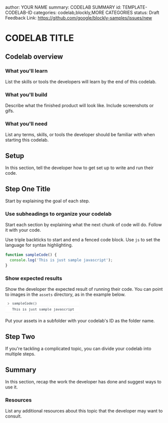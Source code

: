 author: YOUR NAME
summary: CODELAB SUMMARY
id: TEMPLATE-CODELAB-ID
categories: codelab,blockly,MORE CATEGORIES
status: Draft
Feedback Link: https://github.com/google/blockly-samples/issues/new

# CODELAB TITLE

## Codelab overview

### What you'll learn
List the skills or tools the developers will learn by the end of this codelab.

### What you'll build
Describe what the finished product will look like.  Include screenshots or gifs.

### What you'll need
List any terms, skills, or tools the developer should be familiar with when starting this codelab.

## Setup

In this section, tell the developer how to get set up to write and run their code.

## Step One Title
Start by explaining the goal of each step.

### Use subheadings to organize your codelab

Start each section by explaining what the next chunk of code will do. Follow it with your code.

Use triple backticks to start and end a fenced code block. Use `js` to set the language for syntax highlighting.

```js
function sampleCode() {
  console.log('This is just sample javascript');
}
```

### Show expected results

Show the developer the expected result of running their code.  You can point to images in the `assets` directory, as in the example below.

![A console log from running the sample code](assets/TEMPLATE-CODELAB-ID/run_sample_code.png)

Put your assets in a subfolder with your codelab's ID as the folder name.

## Step Two

If you're tackling a complicated topic, you can divide your codelab into multiple steps.

## Summary
In this section, recap the work the developer has done and suggest ways to use it.

### Resources
List any additional resources about this topic that the developer may want to consult.
